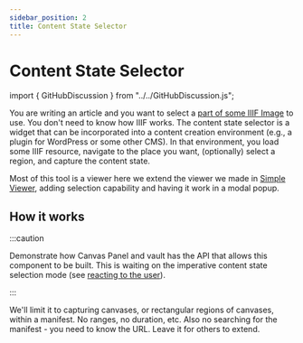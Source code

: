 ```yaml
---
sidebar_position: 2
title: Content State Selector
---
```


# Content State Selector

import { GitHubDiscussion } from "../../GitHubDiscussion.js";

You are writing an article and you want to select a [part of some IIIF Image](../../docs/examples/highlighting-regions) to use. You don't need to know how IIIF works. The content state selector is a widget that can be incorporated into a content creation environment (e.g., a plugin for WordPress or some other CMS). In that environment, you load some IIIF resource, navigate to the place you want, (optionally) select a region, and capture the content state. 

Most of this tool is a viewer here we extend the viewer we made in [Simple Viewer](./simple-viewer), adding selection capability and having it work in a modal popup.

## How it works

:::caution

Demonstrate how Canvas Panel and vault has the API that allows this component to be built.
This is waiting on the imperative content state selection mode (see [reacting to the user](../examples/reacting-to-the-user)).

:::

We'll limit it to capturing canvases, or rectangular regions of canvases, within a manifest. No ranges, no duration, etc.
Also no searching for the manifest - you need to know the URL. Leave it for others to extend.


<GitHubDiscussion ghid="18" />
